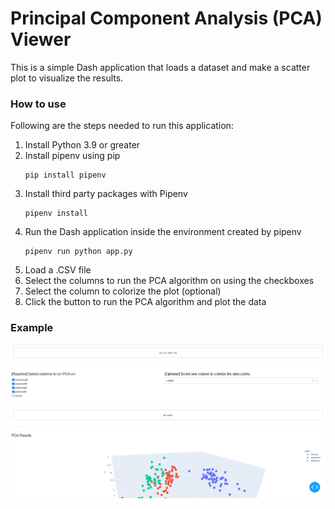 # Principal Component Analysis (PCA) Viewer

This is a simple Dash application that loads a dataset and make a scatter plot to visualize the results.

### How to use

Following are the steps needed to run this application:

1. Install Python 3.9 or greater
2. Install pipenv using pip
   ```
   pip install pipenv
   ```
3. Install third party packages with Pipenv
   ```
   pipenv install
   ```
4. Run the Dash application inside the environment created by pipenv
   ```
   pipenv run python app.py
   ```
5. Load a .CSV file
6. Select the columns to run the PCA algorithm on using the checkboxes
7. Select the column to colorize the plot (optional)
8. Click the button to run the PCA algorithm and plot the data

### Example

![Example of PCA Viewer usage](screenshot/iris-dataset.png?raw=true "PCA results")